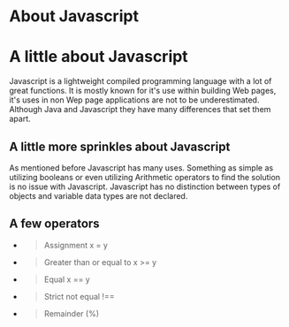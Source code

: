 # About Javascript

# A little about Javascript

Javascript is a lightweight compiled programming language with a lot of great functions.
It is mostly known for it's use within building Web pages, it's uses in non Wep page applications are not to be underestimated.
Although Java and Javascript they have many differences that set them apart.

## A little more sprinkles about Javascript

As mentioned before Javascript has many uses.
Something as simple as utilizing booleans or even utilizing Arithmetic operators to find the solution is no issue with Javascript.
Javascript has no distinction between types of objects and variable data types are not declared.

## A few operators

- > Assignment x = y
- > Greater than or equal to x >= y
- > Equal x == y
- > Strict not equal !==
- > Remainder (%)
